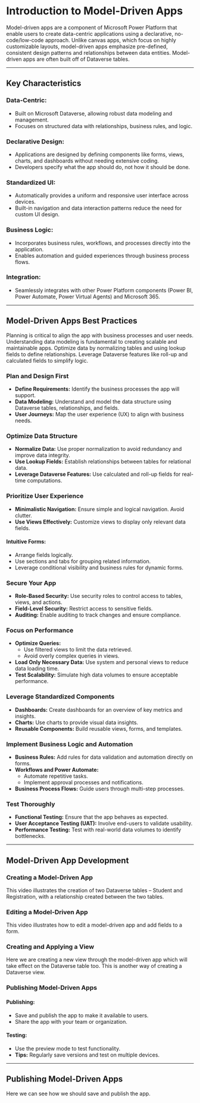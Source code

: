 # Introduction to Model-Driven Apps

Model-driven apps are a component of Microsoft Power Platform that enable users to create data-centric applications using a declarative, no-code/low-code approach. Unlike canvas apps, which focus on highly customizable layouts, model-driven apps emphasize pre-defined, consistent design patterns and relationships between data entities. Model-driven apps are often built off of Dataverse tables.

---

## Key Characteristics

### Data-Centric:
- Built on Microsoft Dataverse, allowing robust data modeling and management.
- Focuses on structured data with relationships, business rules, and logic.

### Declarative Design:
- Applications are designed by defining components like forms, views, charts, and dashboards without needing extensive coding.
- Developers specify what the app should do, not how it should be done.

### Standardized UI:
- Automatically provides a uniform and responsive user interface across devices.
- Built-in navigation and data interaction patterns reduce the need for custom UI design.

### Business Logic:
- Incorporates business rules, workflows, and processes directly into the application.
- Enables automation and guided experiences through business process flows.

### Integration:
- Seamlessly integrates with other Power Platform components (Power BI, Power Automate, Power Virtual Agents) and Microsoft 365.

---

## Model-Driven Apps Best Practices

Planning is critical to align the app with business processes and user needs. Understanding data modeling is fundamental to creating scalable and maintainable apps. Optimize data by normalizing tables and using lookup fields to define relationships. Leverage Dataverse features like roll-up and calculated fields to simplify logic.

### Plan and Design First
- **Define Requirements:** Identify the business processes the app will support.
- **Data Modeling:** Understand and model the data structure using Dataverse tables, relationships, and fields.
- **User Journeys:** Map the user experience (UX) to align with business needs.

### Optimize Data Structure
- **Normalize Data:** Use proper normalization to avoid redundancy and improve data integrity.
- **Use Lookup Fields:** Establish relationships between tables for relational data.
- **Leverage Dataverse Features:** Use calculated and roll-up fields for real-time computations.

### Prioritize User Experience
- **Minimalistic Navigation:** Ensure simple and logical navigation. Avoid clutter.
- **Use Views Effectively:** Customize views to display only relevant data fields.

#### Intuitive Forms:
- Arrange fields logically.
- Use sections and tabs for grouping related information.
- Leverage conditional visibility and business rules for dynamic forms.

### Secure Your App
- **Role-Based Security:** Use security roles to control access to tables, views, and actions.
- **Field-Level Security:** Restrict access to sensitive fields.
- **Auditing:** Enable auditing to track changes and ensure compliance.

### Focus on Performance
- **Optimize Queries:**
  - Use filtered views to limit the data retrieved.
  - Avoid overly complex queries in views.
- **Load Only Necessary Data:** Use system and personal views to reduce data loading time.
- **Test Scalability:** Simulate high data volumes to ensure acceptable performance.

### Leverage Standardized Components
- **Dashboards:** Create dashboards for an overview of key metrics and insights.
- **Charts:** Use charts to provide visual data insights.
- **Reusable Components:** Build reusable views, forms, and templates.

### Implement Business Logic and Automation
- **Business Rules:** Add rules for data validation and automation directly on forms.
- **Workflows and Power Automate:**
  - Automate repetitive tasks.
  - Implement approval processes and notifications.
- **Business Process Flows:** Guide users through multi-step processes.

### Test Thoroughly
- **Functional Testing:** Ensure that the app behaves as expected.
- **User Acceptance Testing (UAT):** Involve end-users to validate usability.
- **Performance Testing:** Test with real-world data volumes to identify bottlenecks.

---

## Model-Driven App Development

### Creating a Model-Driven App
This video illustrates the creation of two Dataverse tables – Student and Registration, with a relationship created between the two tables.

### Editing a Model-Driven App
This video illustrates how to edit a model-driven app and add fields to a form.

### Creating and Applying a View
Here we are creating a new view through the model-driven app which will take effect on the Dataverse table too. This is another way of creating a Dataverse view.

### Publishing Model-Driven Apps
#### Publishing:
- Save and publish the app to make it available to users.
- Share the app with your team or organization.

#### Testing:
- Use the preview mode to test functionality.
- **Tips:** Regularly save versions and test on multiple devices.

---

## Publishing Model-Driven Apps
Here we can see how we should save and publish the app.
